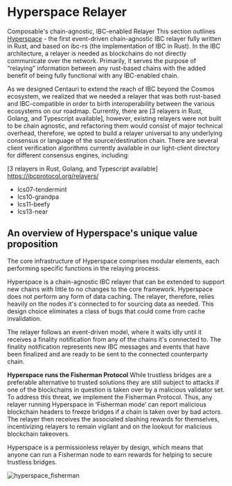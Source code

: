 # Hyperspace Relayer

Composable's chain-agnostic, IBC-enabled Relayer
This section outlines [Hyperspace] - the first event-driven chain-agnostic IBC relayer fully written in Rust, 
and based on ibc-rs (the implementation of IBC in Rust). 
In the IBC architecture, a relayer is needed as blockchains do not directly communicate over the network. 
Primarily, it serves the purpose of “relaying” information between any rust-based chains
with the added benefit of being fully functional with any IBC-enabled chain. 

[Hyperspace]: https://github.com/ComposableFi/centauri/blob/master/hyperspace/README.md

As we designed Centauri to extend the reach of IBC beyond the Cosmos ecosystem, 
we realized that we needed a relayer that was both rust-based and IBC-compatible 
in order to birth interoperability between the various ecosystems on our roadmap. 
Currently, there are [3 relayers in Rust, Golang, and Typescript available], however, 
existing relayers were not built to be chain agnostic, and refactoring them would consist of major technical overhead, 
therefore, we opted to build a relayer universal to any underlying consensus or language of the source/destination chain. 
There are several client verification algorithms currently available in our light-client directory for different consensus engines, including:

[3 relayers in Rust, Golang, and Typescript available] https://ibcprotocol.org/relayers/

- Ics07-tendermint
- Ics10-grandpa
- Ics11-beefy
- Ics13-near

## An overview of Hyperspace's unique value proposition

The core infrastructure of Hyperspace comprises modular elements, 
each performing specific functions in the relaying process.

Hyperspace is a chain-agnostic IBC relayer that can be extended to support new chains with little to no changes to the core framework. 
Hyperspace does not perform any form of data caching. 
The relayer, therefore, relies heavily on the nodes it's connected to for sourcing data as needed. 
This design choice eliminates a class of bugs that could come from cache invalidation.

The relayer follows an event-driven model, where it waits idly until it receives a finality notification from any of the chains it's connected to. 
The finality notification represents new IBC messages and events that have been finalized and are ready to be sent to the connected counterparty chain.

**Hyperspace runs the Fisherman Protocol**
While trustless bridges are a preferable alternative to trusted solutions 
they are still subject to attacks if one of the blockchains in question is taken over by a malicious validator set. 
To address this threat, we implement the Fisherman Protocol.
Thus, any relayer running Hyperspace in ‘Fisherman mode’ can report malicious blockchain headers to freeze bridges 
if a chain is taken over by bad actors. 
The relayer then receives the associated slashing rewards for themselves, 
incentivizing relayers to remain vigilant and on the lookout for malicious blockchain takeovers.

Hyperspace is a permissionless relayer by design, 
which means that anyone can run a Fisherman node to earn rewards for helping to secure trustless bridges.

![hyperspace_fisherman](../images-centauri/hyperspace-fisherman.png)

